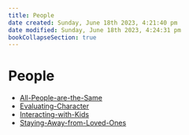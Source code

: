 ```yaml
---
title: People
date created: Sunday, June 18th 2023, 4:21:40 pm
date modified: Sunday, June 18th 2023, 4:24:31 pm
bookCollapseSection: true
---
```


# People

- [All-People-are-the-Same](People/All-People-are-the-Same)
- [Evaluating-Character](People/Evaluating-Character)
- [Interacting-with-Kids](People/Interacting-with-Kids)
- [Staying-Away-from-Loved-Ones](People/Staying-Away-from-Loved-Ones)

